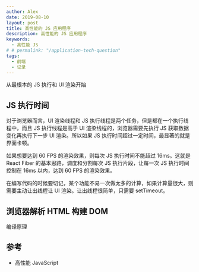 ```yaml
---
author: Alex
date: 2019-08-10
layout: post
title: 高性能的 JS 应用程序
description: 高性能的 JS 应用程序
keywords: 
  - 高性能 JS
# # permalink: "/application-tech-question"
tags:
  - 前端
  - 记录
---
```


从最根本的 JS 执行和 UI 渲染开始

## JS 执行时间

对于浏览器而言，UI 渲染线程和 JS 执行线程是两个任务，但是都在一个执行线程中，而且 JS 执行线程是高于 UI 渲染线程的，浏览器需要先执行 JS 获取数据变化再执行下一步 UI 渲染。所以如果 JS 执行时间超过一定时间，最显著的就是界面卡顿。

如果想要达到 60 FPS 的渲染效果，则每次 JS 执行时间不能超过 16ms。这就是 React Fiber 的基本思路，调度和分割每次 JS 执行片段，让每一次 JS 执行时间控制在 16ms 以内，达到 60 FPS 的渲染效果。

在编写代码的时候要切记，某个功能不易一次做太多的计算，如果计算量很大，则需要主动让出线程让 UI 渲染。让出线程很简单，只需要 setTimeout。

## 浏览器解析 HTML 构建 DOM

编译原理

## 参考

- 高性能 JavaScript
